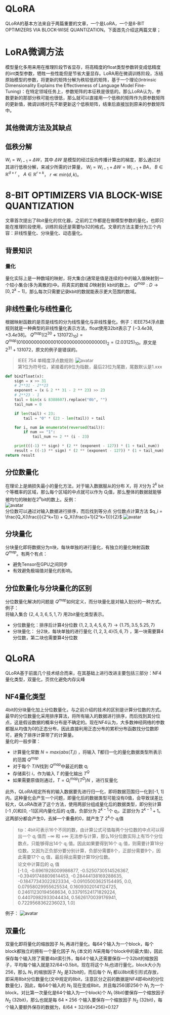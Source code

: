 # QLoRA
QLoRA的基本方法来自于两篇重要的文章，一个是LoRA，一个是8-BIT OPTIMIZERS VIA BLOCK-WISE QUANTIZATION。下面首先介绍这两篇文章；
# LoRA微调方法
模型量化多用来用在推理阶段节省显存，将高精度的float类型参数转变成低精度的int类型参数，牺牲一些性能但是节省大量显存。LoRA用在微调训练阶段，冻结原始模型的参数，将更新的矩阵分解为秩较低的矩阵，基于一个理论(Intrinsic Dimensionality Explains the Effectiveness of Language Model Fine-Tuning)：在特定领域任务上，参数矩阵的本征秩是很低的。那么LoRA认为，参数更新的那部分秩可能也很低，那么就可以直接用一个低秩的矩阵作为原参数矩阵的更新值，微调训练时先不断更新这个低秩矩阵，结束后直接加到原来的参数矩阵中。
## 其他微调方法及其缺点
## 低秩分解
$W_i = W_{i-1} + \Delta W$，其中 $\Delta W$ 是模型的经过反向传播计算出的梯度，那么通过对其进行低秩分解，来减少所需的计算量，
$W_i = W_{i-1} + \Delta W=W_{i-1} +  BA$，
$B \in \mathbb{R}^{d \times r}$ ，
$A \in \mathbb{R}^{r \times k}$，
$r \ll min(d, k)$。

# 8-BIT OPTIMIZERS VIA BLOCK-WISE QUANTIZATION
文章首次提出了8bit量化的优化器，之前的工作都是在做模型参数的量化，也即只能在推理阶段使用，训练阶段还是需要fp32的格式。文章的方法主要分为三个内容：非线性量化、分块量化、动态量化。
## 背景知识
### 量化
量化实际上是一种数域的映射，将大集合(通常是值是连续的)中的输入值映射到一个较小集合(多为离散的)中。将真实的数域 $D$映射到 kbit的数上。 $Q^{map}: D \rightarrow [0, 2^k - 1]$，那么每次只需要记录kbit的数就能表示更大范围的数域。
## 非线性量化与线性量化
根据映射函数的是否是线性的分为线性量化与非线性量化。例子：IEEE754浮点数规则就是一种典型的非线性量化表示方法，float使用32bit表示了 $[-3.4e38, +3.4e38]$。 $Q^{map}((2^{30} + 131072)_{10})=Q^{map}(0100	0000	0000	0010	0000	0000	0000	0000)_{2}=(2.03125)_{10}$。原文是 $2^{31} + 131072$，原文的例子是错误的。
> IEEE 754 单精度浮点数规则:
> ![avatar](images/IEEE754Float.jpg)  
> 第1位为符号位，紧接着的8位为指数，最后23位为尾数，尾数默认是1.xxx
```python
def bin2float(x):
    sign = x >> 31
    # 2**31 - 2**23
    exponent = (x & 2 ** 31 - 2 ** 23) >> 23
    # 2**23 - 1
    tail = bin(x & 8388607).replace("0b", "")
    tail_num = 0

    if len(tail) < 23:
        tail = "0" * (23 - len(tail)) + tail

    for i, num in enumerate(reversed(tail)):
        if num == "1":
            tail_num += 2 ** (i - 23)

    print(((-1) ** sign) * (2 ** (exponent - 127)) * (1 + tail_num))
    result = ((-1) ** sign) * (2 ** (exponent - 127)) * (1 + tail_num)
return result
``` 


## 分位数量化
在理论上是熵损失最小的量化方法，对于输入数据服从的分布 $X$，将 $X$分为 $2^k$ bit个等概率的区域，那么每个区域的中点就可以作为 $Q_i$值，那么整体的数据就能够被均匀的映射在$2^n$bit的数上。反例：  
![avatar](images/counterexample.png)  
分位数可以通过对输入数据进行排序，而后找到等分点
分位数点计算方法 $q_i = \frac{Q_X(\frac{i}{2^k+1}) + Q_X(\frac{i+1}{2^k+1})}{2}$ 
![avatar](images/16.jpg)
## 分块量化
分块量化即将数据分为n块，每块单独的进行量化，有独立的量化映射函数 $Q^{map}$。有两个有点：
* 避免Tensor在GPU之间同步
* 有效避免极端值对量化的影响。
## 分位数量化与分块量化的区别
分位数量化解决的问题是 $Q^{map}$如何定义，而分块量化是对输入划分的一种方式。
例子：  
将输入集合 $\{2, 4, 3, 6, 5, 1, 7\}$ 用2bit量化类型表示。  
* 分位数量化：排序后计算4分位数
$\{1, 2, 3, 4, 5, 6, 7\} \rightarrow \{1.75, 3.5, 5.25, 7\}$  
* 分块量化： 分2块，每块单独的进行量化
$\{1, 2, 3, 4\} \{5, 6, 7\}$ ，第一块需要算4分位数，第二块也需要算4分位数
# QLoRA
QLoRA基于前面几个技术结合而来，在其基础上进行改进主要包括三部分：NF4量化类型，双量化，页优化避免内存尖峰
## NF4量化类型
4bit的分块量化加上分位数量化，与之前介绍的技术的区别是计算分位数的方式。最早的分位数量化采用排序算法，将所有输入的数据进行排序，而后找到其分位点，这是假设数据的概率分布是不确定的。现在NF4认为，大多数神经网络的参数都服从均值为0的正态分布，因此直接利用正态分布的累积分布函数找分位数即可，避免了排序计算带了的计算量。  
量化的一般步骤：
* 计算量化常数 $N=max(abs(T_i))$ ，将输入 $T$都归一化的量化数据类型所表示的范围 $Q^{map}$ 
* 对于每个 $T / N$找到 $Q^{map}$中最近的数 $q_i$
* 存储索引 $i$，作为输入 $T$ 的量化输出 $T^Q$  
* 如果需要原值则通过，$T = Q^{map}_i(T^D)N$ ，进行反量化

此外，QLoRA规定所有的输入数据要先进行归一化，即将数据范围归一化到[-1, 1]内。这种量化会产生一个问题，即量化后的数据类型可能没有0值，会导致误差比较大，QLoRA改进了这个方法，使用两部分组成量化后的数据类型，即分别计算[-1 ,0]和[0, -1]区间内量化后的 $q_i$值，负部分为 $2^{k-1}$个 $q_i$，正部分为 $2^{k-1} + 1$。这两部分都会产生0，去掉一个重叠的0，就产生了 $2^k$个 $q_i$值

> tip：4bit可表示16个不同的数，由计算公式可值每两个分位数的中点可以得出一个 $q_i$ 值而 $-\infty$ 和 $+\infty$ 无法参与计算，那么16分位数实际上有15个分位数点，只能够得出14个 $q_i$ 值。因此如果要得到16个 $q_i$ 值，则需要计算18分位数。又因为正负部分要分别计算，负部分需要8个，正部分需要9个，因此需要17个 $q_i$ 值，最后得出需要计算19分位数。  
> 论文中计算后的 $q_i$ 值  
> [-1.0, -0.6961928009986877, -0.5250730514526367,
-0.39491748809814453, -0.28444138169288635, -0.18477343022823334,
-0.09105003625154495, 0.0, 0.07958029955625534, 0.16093020141124725,
0.24611230194568634, 0.33791524171829224, 0.44070982933044434,
0.5626170039176941, 0.7229568362236023, 1.0]

例子：
![avatar](images/QLoRA_example.jpg)

## 双量化
双量化即将量化的缩放因子 $N_1$ 再进行量化。每64个输入为一个block，每个block都独立的拥有一个量化因子 $N_1$ (本文的 $N$采用每个block中的最大值)，因此保存每个输入除了需要4bit索引外，每64个输入还需要保存一个32bit的缩放因子，平均每个输入就是32/64=0.5bit。现在将这个 $N_1$也进行量化，block大小为256，那么 $N_1$ 的缩放因子 $N_2$ 是32bit的，而后每个 $N_1$ 都以8bit索引形式存放，即采用8bit分位数量化(文中规定的8bit，注意区分之前的数据是NF4即4bit的分位数量化)，因此，每64个输入的 $N_1$ 现在变成8bit，并且每256(即256个 $N_1$ 为一个block，对比第一次量化是64个输入为一个block)个 $N_1$ (8bit)要保存一个缩放因子 $N_2$ (32bit)，那么也就是每 $64 \times 256$ 个输入要保存一个缩放因子 $N_2$ (32bit)，每个输入要额外保存的数据为，8/64 + 32/(64*256)=0.127